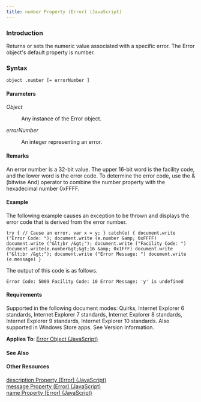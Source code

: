 ```yaml
---
title: number Property (Error) (JavaScript)
---
```


### Introduction 

 Returns or sets the numeric value associated with a specific error. The Error object's default property is number.

### Syntax 

```
object .number [= errorNumber ]
```

#### Parameters 

<div id="sectionSection0" class="section" name="collapseableSection" style="" expanded="true">
  <dl class="authored">
    <dt>
      <i xmlns:util="util">Object</i>
    </dt>
    <dd>
      <p xmlns:util="util">
        Any instance of the <span sdata="langKeyword" value="Error"><span class="keyword">Error</span></span> object.
      </p>
    </dd>
    <dt>
      <i xmlns:util="util">errorNumber</i>
    </dt>
    <dd>
      <p xmlns:util="util">
        An integer representing an error.
      </p>
    </dd>
  </dl>
</div>

#### Remarks 

<div id="languageReferenceRemarksSection" class="section" name="collapseableSection" style="">
  <p xmlns:util="util">
    An error number is a 32-bit value. The upper 16-bit word is the facility code, and the lower word is the error code. To determine the error code, use the <span sdata="langKeyword" value=
    "&amp;"><span class="keyword">&amp;</span></span> (bitwise And) operator to combine the number property with the hexadecimal number <span class="code">0xFFFF</span>.
  </p>
</div>

#### Example 

<p xmlns:util="util">
  The following example causes an exception to be thrown and displays the error code that is derived from the error number.
</p>

```
try { // Cause an error. var x = y; } catch(e) { document.write ("Error Code: "); document.write (e.number &amp; 0xFFFF) document.write ("&lt;br /&gt;"); document.write ("Facility Code: ")
document.write(e.number&gt;&gt;16 &amp; 0x1FFF) document.write ("&lt;br /&gt;"); document.write ("Error Message: ") document.write (e.message) }
```

<p xmlns:util="util">
  The output of this code is as follows.
</p>

```
Error Code: 5009 Facility Code: 10 Error Message: 'y' is undefined
```

#### Requirements 

<div id="requirementsTitleSection" class="section" name="collapseableSection" style="">
  <p xmlns:util="util"></p>
  <p>
    Supported in the following document modes: Quirks, Internet Explorer 6 standards, Internet Explorer 7 standards, Internet Explorer 8 standards, Internet Explorer 9 standards, Internet Explorer 10
    standards. Also supported in Windows Store apps. See Version Information.
  </p>
  <p xmlns:util="util">
    <b>Applies To</b>: <span sdata="link"><a href="0b27d6ec-3997-4e91-a6c0-5afbaf494db7.htm">Error Object (JavaScript)</a></span>
  </p>
</div>

#### See Also 

<div id="seeAlsoSection" class="section" name="collapseableSection" style="">
  <h4 class="subHeading">
    Other Resources
  </h4>
  <div class="seeAlsoStyle">
    <span sdata="link" xmlns:util="util"><a href="ea727f1e-2041-4400-965c-67e6d47a1ff0.htm">description Property (Error) (JavaScript)</a></span>
  </div>
  <div class="seeAlsoStyle">
    <span sdata="link" xmlns:util="util"><a href="8cab0392-e0db-4714-827c-47ab04e8b4f2.htm">message Property (Error) (JavaScript)</a></span>
  </div>
  <div class="seeAlsoStyle">
    <span sdata="link" xmlns:util="util"><a href="94df2d6b-f1a1-4931-a956-0a930cb87f76.htm">name Property (Error) (JavaScript)</a></span>
  </div>
</div>

